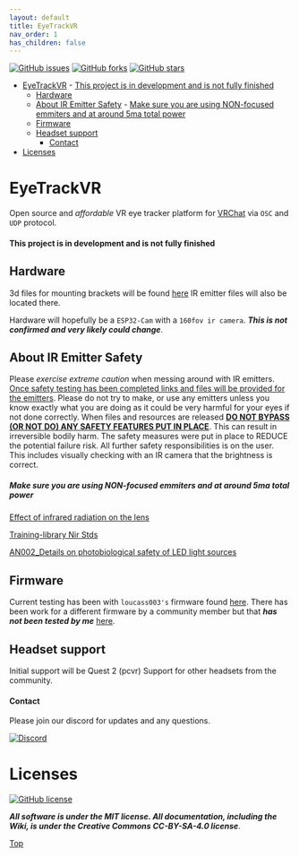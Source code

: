 ```yaml
---
layout: default
title: EyeTrackVR
nav_order: 1
has_children: false
---
```


[![GitHub issues](https://img.shields.io/github/issues/RedHawk989/EyeTrackVR?style=plastic)](https://github.com/RedHawk989/EyeTrackVR/issues) [![GitHub forks](https://img.shields.io/github/forks/RedHawk989/EyeTrackVR?style=plastic)](https://github.com/RedHawk989/EyeTrackVR/network) [![GitHub stars](https://img.shields.io/github/stars/RedHawk989/EyeTrackVR?style=plastic)](https://github.com/RedHawk989/EyeTrackVR/stargazers)

- [EyeTrackVR](#eyetrackvr)
      - [This project is in development and is not fully finished](#this-project-is-in-development-and-is-not-fully-finished)
  - [Hardware](#hardware)
  - [About IR Emitter Safety](#about-ir-emitter-safety)
        - [Make sure you are using NON-focused emmiters and at around 5ma total power](#make-sure-you-are-using-non-focused-emmiters-and-at-around-5ma-total-power)
  - [Firmware](#firmware)
  - [Headset support](#headset-support)
      - [Contact](#contact)
- [Licenses](#licenses)

# EyeTrackVR

Open source and *affordable* VR eye tracker platform for [VRChat](https://hello.vrchat.com/) via `OSC` and `UDP` protocol.

#### This project is in development and is not fully finished

## Hardware

3d files for mounting brackets will be found [here](https://github.com/RedHawk989/EyeTrackVR-Hardware)
IR emitter files will also be located there.

Hardware will hopefully be a `ESP32-Cam` with a `160fov ir camera`. ***This is not confirmed and very likely could change***.

## About IR Emitter Safety

Please *exercise extreme caution* when messing around with IR emitters.
<ins>Once safety testing has been completed links and files will be provided for the emitters</ins>. Please do not try to make, or use any emitters unless you know exactly what you are doing as it could be very harmful for your eyes if not done correctly.
When files and resources are released <ins>**DO NOT BYPASS (OR NOT DO) ANY SAFETY FEATURES PUT IN PLACE**</ins>. This can result in irreversible bodily harm.
The safety measures were put in place to REDUCE the potential failure risk. All further safety responsibilities is on the user.
This includes visually checking with an IR camera that the brightness is correct.

##### Make sure you are using NON-focused emmiters and at around 5ma total power

[Effect of infrared radiation on the lens](./docs/Reference_Docs/saftey/effect_of_ir_on_the_lens.pdf)

[Training-library Nir Stds](./docs/Reference_Docs/saftey/training-library_nir_stds_20021011.pdf)

[AN002_Details on photobiological safety of LED light sources](./docs/Reference_Docs/saftey/AN002_Details_on_photobiological_safety_of_LED_light_sources.pdf)

## Firmware

Current testing has been with `loucass003's` firmware found [here](https://github.com/Futurabeast/futura-face-cam).
There has been work for a different firmware by a community member but that ***has not been tested by me*** [here](https://github.com/lorow/OpenIris).

## Headset support

Initial support will be Quest 2 (pcvr)
Support for other headsets from the community.

#### Contact

Please join our discord for updates and any questions.

[![Discord](https://img.shields.io/badge/Discord-7289DA?style=for-the-badge&logo=discord&logoColor=white)](https://discord.gg/kkXYbVykZX)

# Licenses

[![GitHub license](https://img.shields.io/github/license/RedHawk989/EyeTrackVR?style=plastic)](https://github.com/RedHawk989/EyeTrackVR/blob/main/LICENSE)

***All software is under the MIT license.
All documentation, including the Wiki, is under the Creative Commons CC-BY-SA-4.0 license***.

<!-- <div align="center">
<img src="./docs/assets/images/licenses/licenses.svg" width="300" alt="Open Licenses" />
</div> -->

[Top](#eyetrackvr)

